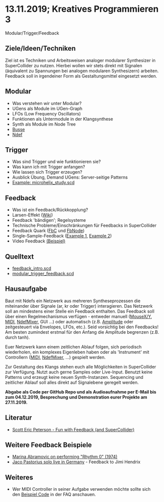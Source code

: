 # 13.11.2019; Kreatives Programmieren 3

Modular/Trigger/Feedback

## Ziele/Ideen/Techniken

Ziel ist es Techniken und Arbeitsweisen analoger modularer Synthesizer in SuperCollider zu nutzen. Hierbei wollen wir stets direkt mit Signalen (äquivalent zu Spannungen bei analogen modularen Synthesizern) arbeiten. Feedback soll in irgendeiner Form als Gestaltungsmittel eingesetzt werden.

## Modular

* Was verstehen wir unter Modular?
* UGens als Module im UGen-Graph
* LFOs (Low Frequency Oscillators)
* Funktionen als Untermodule in der Klangsynthese
* Synth als Module im Node Tree
* [Busse](http://doc.sccode.org/Classes/Bus.html)
* [Ndef](http://doc.sccode.org/Classes/Ndef.html)

## Trigger

* Was sind Trigger und wie funktionieren sie?
* Was kann ich mit Trigger anfangen?
* Wie lassen sich Trigger erzeugen?
* Ausblick Übung, Demand UGens: Server-seitige Patterns
* [Example: microhelix_study.scd](https://github.com/supercollider/supercollider/blob/f65a1ef7bfb100f4ccb7dcab3a6dff6826be4344/examples/pieces/microhelix_study.scd)

## Feedback

* Was ist ein Feedback/Rückkopplung?
* Larsen-Effekt ([Wiki](https://en.wikipedia.org/wiki/Audio_feedback))
* Feedback 'bändigen'; Regelsysteme
* Technische Probleme/Einschränkungen für Feedbacks in SuperCollider
* Feedback Quark ([FbC](http://quark.sccode.org/Feedback/Fb.html) und [FbNode](http://quark.sccode.org/Feedback/FbNode.html))
* Single-Sample-Feedback ([Example 1](https://github.com/supercollider/supercollider/blob/develop/examples/demonstrations/single_sample_feedback.scd), [Example 2](https://github.com/supercollider/supercollider/blob/develop/examples/demonstrations/single_sample_feedback_02.scd))
* Video Feedback [(Beispiel)](https://www.youtube.com/watch?v=WS8v6jKPP68)

## Quelltext

* [feedback_intro.scd](feedback_intro.scd)
* [modular_trigger_feedback.scd](modular_trigger_feedback.scd)

## Hausaufgabe

Baut mit Ndefs ein Netzwerk aus mehreren Syntheseprozessen die miteinander über Signale (ar, kr oder Trigger) interagieren. Das Netzwerk soll an mindestens einer Stelle ein Feedback enthalten. Das Feedback soll über einen Regelmechanismus verfügen - entweder manuell ([MouseX/Y](http://doc.sccode.org/Classes/MouseX.html), [MIDI](../../FAQ/midi_cc.scd), [NdefMixer](http://doc.sccode.org/Classes/NdefMixer.html), GUI ...) oder automatisch (z.B. [Amplitude](http://doc.sccode.org/Classes/Amplitude.html) oder zeitgesteuert via Envelopes, LFOs, etc.). Seid vorsichtig bei den Feedbacks! Am besten zumindest erstmal für den Anfang die Amplitude begrenzen (z.B. durch tanh).

Euer Netzwerk kann einem zeitlichen Ablauf folgen, sich periodisch wiederholen, ein komplexes Eigenleben haben oder als 'Instrument' mit Controllern ([MIDI](../../FAQ/midi_cc.scd), [NdefMixer](http://doc.sccode.org/Classes/NdefMixer.html), ...) gespielt werden.

Zur Gestaltung des Klangs stehen euch alle Möglichkeiten in SuperCollider zur Verfügung. Nutzt auch gerne Samples oder Live-Input. Benutzt keine Patterns und erzeugt keine neuen Synth-Instanzen. Sequencing und zeitlicher Ablauf soll alles direkt auf Signalebene geregelt werden.

**Abgabe als Code per GitHub Repo und als Audioaufnahme per E-Mail bis zum 04.12.2019, Besprechung und Demonstration eurer Projekte am 27.11.2019.**

## Literatur

* [Scott Eric Peterson - Fun with Feedback (and SuperCollider)](https://scacinto.wordpress.com/2010/12/02/fun-with-feedback-and-supercollider/)

## Weitere Feedback Beispiele
* [Marina Abramovic on performing "Rhythm 0" (1974)](https://www.youtube.com/watch?v=xTBkbseXfOQ)
* [Jaco Pastorius solo live in Germany](https://www.youtube.com/watch?v=okROFGn1cdA) - Feedback to Jimi Hendrix 

## Weiteres

* Wer MIDI Controller in seiner Aufgabe verwenden möchte sollte sich den [Beispiel Code](../../FAQ/midi_cc.scd) in der FAQ anschauen.